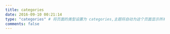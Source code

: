```yaml
---
title: categories
date: 2016-09-10 00:21:14
type: "categories" # 将页面的类型设置为 categories,主题将自动为这个页面显示所有分类
comments: false
---
```

